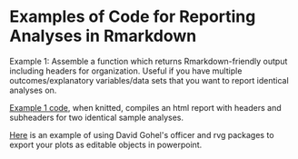 # Examples of Code for Reporting Analyses in Rmarkdown

Example 1:
Assemble a function which returns Rmarkdown-friendly output including headers for organization. 
Useful if you have multiple outcomes/explanatory variables/data sets that you want to report identical analyses on.

[Example 1 code](headerFuns.Rmd), when knitted, compiles an html report with headers and subheaders for two identical sample analyses.

[Here](vg.R) is an example of using David Gohel's officer and rvg packages to export your plots as editable objects in powerpoint.

